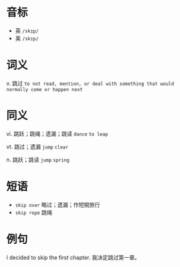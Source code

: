 # 音标

- 英 `/skɪp/`
- 美 `/skɪp/`

# 词义

v. 跳过
`to not read, mention, or deal with something that would normally come or happen next`

# 同义

vi. 跳跃；跳绳；遗漏；跳读
`dance` `to leap`

vt. 跳过；遗漏
`jump` `clear`

n. 跳跃；跳读
`jump` `spring`

# 短语

- `skip over` 略过；遗漏；作短期旅行
- `skip rope` 跳绳

# 例句

I decided to skip the first chapter.
我决定跳过第一章。



